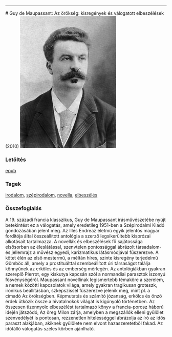 <hr/>
# <a name="id_710">Guy de Maupassant: Az örökség: kisregények és válogatott elbeszélések (2010)</a>
<img src="https://github.com/BercziSandor/calibre_lib/raw/main/main/Guy%20de%20Maupassant/Az%20orokseg_%20kisregenyek%20es%20valogato%20%28710%29/cover.jpg" alt="cover" width="300"/>

### Letöltés
[epub](https://github.com/BercziSandor/calibre_lib/raw/main/main/Guy%20de%20Maupassant/Az%20orokseg_%20kisregenyek%20es%20valogato%20%28710%29/Az%20orokseg_%20kisregenyek%20es%20valo%20-%20Guy%20de%20Maupassant.epub)

### Tagek
[irodalom](https://github.com/berczisandor/calibre_lib/blob/main/main/_tags/irodalom.md), [szépirodalom](https://github.com/berczisandor/calibre_lib/blob/main/main/_tags/sz%c3%a9pirodalom.md), [novella](https://github.com/berczisandor/calibre_lib/blob/main/main/_tags/novella.md), [elbeszélés](https://github.com/berczisandor/calibre_lib/blob/main/main/_tags/elbesz%c3%a9l%c3%a9s.md)

### Összefoglalás
<div>
<p>A 19. századi francia klasszikus, Guy de Maupassant írásművészetébe nyújt betekintést ez a válogatás, amely eredetileg 1951-ben a Szépirodalmi Kiadó gondozásában jelent meg. Az Illés Endreaz életmű egyik jelentős magyar fordítója által összeállított antológia a szerző legsikerültebb kisprózai alkotásait tartalmazza. A novellák és elbeszélések fő sajátossága elsősorban az éleslátással, szenvtelen pontossággal ábrázolt társadalom- és jellemrajz a művész egyedi, karizmatikus látásmódjával fűszerezve. A kötet élén az első mestermű, a méltán híres, szinte kisregény terjedelmű Gömböc áll, amely a prostituálttal szembeállított úri társaságot találja könnyűnek az erkölcs és az emberség mérlegén. Az antológiákban gyakran szereplő Pierrot, egy kiskutya kapcsán szól a normandiai parasztok iszonyú fösvénységéről. Maupassant novellìnak legismertebb témaköre a szerelem, a nemek közötti kapcsolatok világa, amely gyakran tragikusan groteszk, ironikus beállításban, szkepszissel fűszerezve jelenik meg, mint pl. a címadó Az örökségben. Képmutatás és számító józanság, erkölcs és önző érdek ütközik össze a hivatalnokok világát is kigúnyoló történetben. Az összesen tizennyolc elbeszélést tartalmazó könyv a francia-porosz háború idején játszódó, Az öreg Milon zárja, amelyben a megszállók elleni gyűlölet szenvedélyét is pontosan, rezzenetlen hitelességgel ábrázolja az író az idős paraszt alakjában, akiknek gyűlölete nem elvont hazaszeretetből fakad. Az időtálló válogatás széles körben ajánlható.</p></div>


